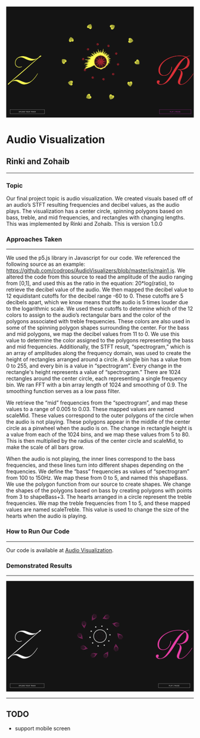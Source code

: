 ![audio off](Assets/audio_playing.png)

# Audio Visualization

## Rinki and Zohaib

---

### Topic

Our final project topic is audio visualization. We created visuals based off of an audio’s STFT resulting frequencies and decibel values, as the audio plays. The visualization has a center circle, spinning polygons based on bass, treble, and mid frequencies, and rectangles with changing lengths. This was implemented by Rinki and Zohaib. This is version 1.0.0

### Approaches Taken

---

We used the p5.js library in Javascript for our code. We referenced the following source as an example: https://github.com/codrops/AudioVisualizers/blob/master/js/main1.js. We altered the code from this source to read the amplitude of the audio ranging from [0,1], and used this as the ratio in the equation: 20*log(ratio), to retrieve the decibel value of the audio. We then mapped the decibel value to 12 equidistant cutoffs for the decibel range -60 to 0. These cutoffs are 5 decibels apart, which we know means that the audio is 5 times louder due to the logarithmic scale. We used these cutoffs to determine which of the 12 colors to assign to the audio’s rectangular bars and the color of the polygons associated with treble frequencies. These colors are also used in some of the spinning polygon shapes surrounding the center. For the bass and mid polygons, we map the decibel values from 11 to 0. We use this value to determine the color assigned to the polygons representing the bass and mid frequencies.
Additionally, the STFT result, “spectrogram,” which is an array of amplitudes along the frequency domain, was used to create the height of rectangles arranged around a circle. A single bin has a value from 0 to 255, and every bin is a value in “spectrogram”. Every change in the rectangle's height represents a value of “spectrogram.” There are 1024 rectangles around the center circle, each representing a single frequency bin. We ran FFT with a bin array length of 1024 and smoothing of 0.9. The smoothing function serves as a low pass filter.

We retrieve the “mid” frequencies from the “spectrogram”, and map these values to a range of 0.005 to 0.03. These mapped values are named scaleMid. These values correspond to the outer polygons of the circle when the audio is not playing. These polygons appear in the middle of the center circle as a pinwheel when the audio is on. The change in rectangle height is a value from each of the 1024 bins, and we map these values from 5 to 80. This is then multiplied by the radius of the center circle and scaleMid, to make the scale of all bars grow.

When the audio is not playing, the inner lines correspond to the bass frequencies, and these lines turn into different shapes depending on the frequencies. We define the “bass” frequencies as values of “spectrogram” from 100 to 150Hz. We map these from 0 to 5, and named this shapeBass. We use the polygon function from our source to create shapes. We change the shapes of the polygons based on bass by creating polygons with points from 3 to shapeBass+3.
The hearts arranged in a circle represent the treble frequencies. We map the treble frequencies from 1 to 5, and these mapped values are named scaleTreble. This value is used to change the size of the hearts when the audio is playing.

### How to Run Our Code

---

Our code is available at [Audio Visualization](https://zdon-official.github.io/Audio-Visualization/.).

### Demonstrated Results

---

![audio playing](Assets/audio_off.png)

---

## TODO

* support mobile screen
